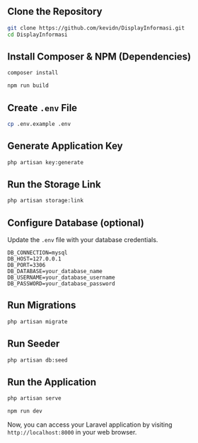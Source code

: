 
## Clone the Repository

```sh
git clone https://github.com/kevidn/DisplayInformasi.git
cd DisplayInformasi
```

## Install Composer & NPM (Dependencies)

```sh
composer install
```

```sh
npm run build
```

## Create `.env` File

```sh
cp .env.example .env
```

## Generate Application Key

```sh
php artisan key:generate
```

## Run the Storage Link

```sh
php artisan storage:link
```

## Configure Database (optional)

Update the `.env` file with your database credentials.

```env
DB_CONNECTION=mysql
DB_HOST=127.0.0.1
DB_PORT=3306
DB_DATABASE=your_database_name
DB_USERNAME=your_database_username
DB_PASSWORD=your_database_password
```

## Run Migrations

```sh
php artisan migrate
```

## Run Seeder

```sh
php artisan db:seed
```

## Run the Application

```sh
php artisan serve
```

```sh
npm run dev
```


Now, you can access your Laravel application by visiting `http://localhost:8000` in your web browser.